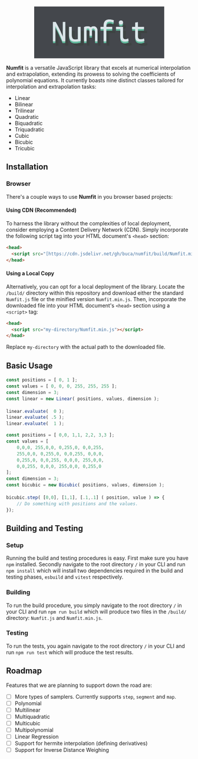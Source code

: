 <p align="center">
  <img width="353" height="140" src="numfit-logo.png">
</p>

**Numfit** is a versatile JavaScript library that excels at numerical interpolation and extrapolation, extending its prowess to solving the coefficients of polynomial equations. It currently boasts nine distinct classes tailored for interpolation and extrapolation tasks:
- Linear
- Bilinear
- Trilinear
- Quadratic
- Biquadratic
- Triquadratic
- Cubic
- Bicubic
- Tricubic

## Installation

### Browser
There's a couple ways to use **Numfit** in you browser based projects:
 
#### Using CDN (Recommended)

To harness the library without the complexities of local deployment, consider employing a Content Delivery Network (CDN). Simply incorporate the following script tag into your HTML document's `<head>` section:

```html
<head>
  <script src="[https://cdn.jsdelivr.net/gh/buca/numfit/build/Numfit.min.js](https://cdn.jsdelivr.net/gh/buca/numfit/build/Numfit.min.js)"></script>
</head>
```

#### Using a Local Copy

Alternatively, you can opt for a local deployment of the library. Locate the `/build/` directory within this repository and download either the standard `Numfit.js` file or the minified version `Numfit.min.js`. Then, incorporate the downloaded file into your HTML document's `<head>` section using a `<script>` tag:

```html
<head>
  <script src="my-directory/Numfit.min.js"></script>
</head>
```

Replace `my-directory` with the actual path to the downloaded file.

## Basic Usage
```javascript
const positions = [ 0, 1 ];
const values = [ 0, 0, 0, 255, 255, 255 ];
const dimension = 3;
const linear = new Linear( positions, values, dimension );

linear.evaluate(  0 );
linear.evaluate( .5 ); 
linear.evaluate(  1 );
```

```javascript
const positions = [ 0,0, 1,1, 2,2, 3,3 ];
const values = [ 
	0,0,0, 255,0,0, 0,255,0, 0,0,255,
	255,0,0, 0,255,0, 0,0,255, 0,0,0, 
	0,255,0, 0,0,255, 0,0,0, 255,0,0,
	0,0,255, 0,0,0, 255,0,0, 0,255,0
];
const dimension = 3;
const bicubic = new Bicubic( positions, values, dimension );

bicubic.step( [0,0], [1,1], [.1,.1] ( position, value ) => {
	// Do something with positions and the values.
});
```

## Building and Testing

### Setup
Running the build and testing procedures is easy. First make sure you have ```npm``` installed. Secondly navigate to the root directory ```/``` in your CLI and run ```npm install``` which will install two dependencies required in the build and testing phases, ```esbuild``` and ```vitest``` respectively.

### Building
To run the build procedure, you simply navigate to the root directory ```/``` in your CLI and run
```npm run build``` which will produce two files in the ```/build/``` directory: ```Numfit.js``` and ```Numfit.min.js```.

### Testing
To run the tests, you again navigate to the root directory ```/``` in your CLI and run
```npm run test``` which will produce the test results.

## Roadmap
Features that we are planning to support down the road are:
- [ ] More types of samplers. Currently supports ```step```, ```segment``` and ```map```.
- [ ] Polynomial
- [ ] Multilinear
- [ ] Multiquadratic
- [ ] Multicubic
- [ ] Multipolynomial
- [ ] Linear Regression
- [ ] Support for hermite interpolation (defining derivatives)
- [ ] Support for Inverse Distance Weighing